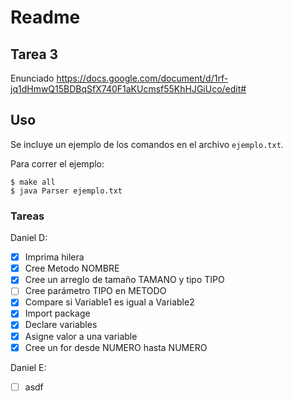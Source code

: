 # Readme

## Tarea 3

Enunciado
https://docs.google.com/document/d/1rf-jq1dHmwQ15BDBqSfX740F1aKUcmsf55KhHJGiUco/edit#

## Uso
Se incluye un ejemplo de los comandos en el archivo ```ejemplo.txt```.

Para correr el ejemplo:

```
$ make all
$ java Parser ejemplo.txt
```

### Tareas

Daniel D:
- [x] Imprima hilera
- [x] Cree Metodo NOMBRE
- [x] Cree un arreglo de tamaño TAMANO y tipo TIPO
- [ ] Cree parámetro TIPO en METODO
- [x] Compare si Variable1 es igual a Variable2
- [x] Import package
- [x] Declare variables
- [x] Asigne valor a una variable
- [x] Cree un for desde NUMERO hasta NUMERO

Daniel E:
- [ ] asdf
